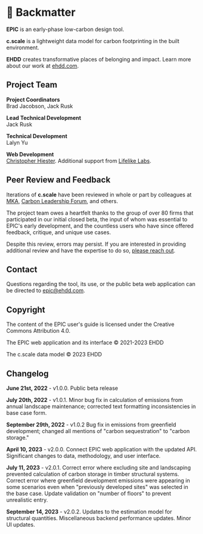 # 📃 Backmatter

**EPIC** is an early-phase low-carbon design tool.

**c.scale** is a lightweight data model for carbon footprinting in the built environment.

**EHDD** creates transformative places of belonging and impact. Learn more about our work at [ehdd.com](http://ehdd.com).

## Project Team

**Project Coordinators**\
Brad Jacobson, Jack Rusk

**Lead Technical Development**\
Jack Rusk

**Technical Development**\
Lalyn Yu

**Web Development**\
[Christopher Hiester](https://www.hiester.com/). Additional support from [Lifelike Labs](https://www.lifelikelabs.com/).

## **Peer Review and Feedback**

Iterations of **c.scale** have been reviewed in whole or part by colleagues at [MKA](https://www.mka.com/), [Carbon Leadership Forum](https://carbonleadershipforum.org/), and others.&#x20;

The project team owes a heartfelt thanks to the group of over 80 firms that participated in our initial closed beta, the input of whom was essential to EPIC's early development, and the countless users who have since offered feedback, critique, and unique use cases.

Despite this review, errors may persist. If you are interested in providing additional review and have the expertise to do so, [please reach out](mailto:epic@ehdd.com?subject=Review).&#x20;

## Contact

Questions regarding the tool, its use, or the public beta web application can be directed to [epic@ehdd.com](<mailto:epic@ehdd.com >).

## Copyright

The content of the EPIC user's guide is licensed under the Creative Commons Attribution 4.0.

The EPIC web application and its interface © 2021-2023 EHDD

The c.scale data model © 2023 EHDD

## Changelog

**June 21st, 2022** - v1.0.0. Public beta release

**July 20th, 2022** - v1.0.1. Minor bug fix in calculation of emissions from annual landscape maintenance; corrected text formatting inconsistencies in base case form.

**September 29th, 2022** - v1.0.2 Bug fix in emissions from greenfield development; changed all mentions of "carbon sequestration" to "carbon storage."

**April 10, 2023** - v2.0.0. Connect EPIC web application with the updated API. Significant changes to data, methodology, and user interface.&#x20;

**July 11, 2023** - v2.0.1. Correct error where excluding site and landscaping prevented calculation of carbon storage in timber structural systems. Correct error where greenfield development emissions were appearing in some scenarios even when "previously developed sites" was selected in the base case. Update validation on "number of floors" to prevent unrealistic entry.&#x20;

**September 14, 2023** - v2.0.2. Updates to the estimation model for structural quantities. Miscellaneous backend performance updates. Minor UI updates.&#x20;

